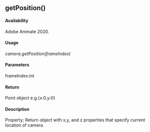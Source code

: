 ## getPosition()

#### Availability

Adobe Animate 2020.

#### Usage

*camera.getPosition(frameIndex)*

#### Parameters

frameIndex:int

#### Return

Point object
e.g.{x:0,y:0}

#### Description

Property; Return object with x,y, and z properties that specify current location of camera. 


